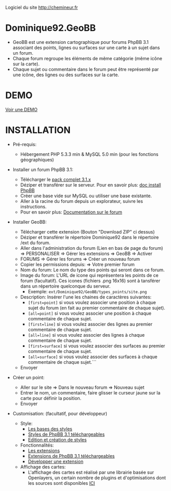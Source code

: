 Logiciel du site http://chemineur.fr

Dominique92.GeoBB
=================
- GeoBB est une extension cartographique pour forums PhpBB 3.1 associant des points, lignes ou surfaces sur une carte à un sujet dans un forum.
- Chaque forum regroupe les éléments de même catégorie (même icône sur la carte).
- Chaque sujet ou commentaire dans le forum peut être représenté par une icône, des lignes ou des surfaces sur la carte.

DEMO
====
[Voir une DEMO](http://geobb.cavailhez.fr)

INSTALLATION
============
* Pré-requis:
	- Hébergement PHP 5.3.3 min & MySQL 5.0 min (pour les fonctions géographiques)

* Installer un forum PhpBB 3.1:
	- Télécharger le [pack complet 3.1.x](http://www.phpbb-fr.com/telechargements/)
	- Déziper et transférer sur le serveur.
	Pour en savoir plus: [doc install PhpBB](https://www.phpbb.com/community/docs/INSTALL.html)
	- Créer une base vide sur MySQL ou utiliser une base existante.
	- Aller à la racine du forum depuis un explorateur, suivre les instructions.
	- Pour en savoir plus: [Documentation sur le forum](https://www.phpbb.com/support/docs/en/3.1/ug/)

* Installer GeoBB:
	- Télécharger cette extension (Bouton "Download ZIP" ci dessus)
	- Déziper et transférer le répertoire Dominique92 dans le répertoire /ext du forum.
	- Aller dans l'administration du forum (Lien en bas de page du forum) => PERSONALISER => Gérer les extensions => GeoBB => Activer
	- FORUMS => Gérer les forums => Créer un nouveau forum
	- Copier les permissions depuis: => Votre premier forum
	- Nom du forum: Le nom du type des points qui seront dans ce forum.
	- Image du forum: L'URL de icone qui représentera les points de ce forum (facultatif).
	Ces icones (fichiers .png 16x16) sont à tansférer dans un répertoire quelconque du serveur.
		- Exemple: ```ext/Dominique92/GeoBB/types_points/site.png```
	- Description: Insérer l'une les chaines de caractères suivantes:
		- ```[first=point]``` si vous voulez associer une position à chaque sujet du forum (en fait au premier commentaire de chaque sujet).
		- ```[all=point]``` si vous voulez associer une position à chaque commentaire de chaque sujet.
		- ```[first=line]``` si vous voulez associer des lignes au premier commentaire de chaque sujet.
		- ```[all=line]``` si vous voulez associer des lignes à chaque commentaire de chaque sujet.
		- ```[first=surface]``` si vous voulez associer des surfaces au premier commentaire de chaque sujet.
		- ```[all=surface]``` si vous voulez associer des surfaces à chaque commentaire de chaque sujet.```
	- Envoyer

* Créer un point:
	- Aller sur le site => Dans le nouveau forum => Nouveau sujet
	- Entrer le nom, un commentaire, faire glisser le curseur jaune sur la carte pour définir la position.
	- Envoyer

* Customisation:
(facultatif, pour développeur)
	- Style:
		- [Les bases des styles](https://www.phpbb.com/styles/installing/)
		- [Styles de PhpBB 3.1 téléchargeables](https://www.phpbb.com/customise/db/styles/board_styles-12/3.1?sk=r&sd=d)
		- [Edition et création de styles](https://www.phpbb.com/styles/create/)
	- Fonctionnalités:
		- [Les extensions](https://www.phpbb.com/extensions/)
		- [Extensions de PhpBB 3.1 téléchargeables](https://www.phpbb.com/customise/db/extensions-36/3.1?sk=r&sd=d)
		- [Développer une extension](https://www.phpbb.com/extensions/writing/)
	- Affichage des cartes:
		- L'affichage des cartes est réalisé par une librairie basée sur Openlayers, un certain nombre de plugins et d'optimisations dont les sources sont disponibles [ICI](https://github.com/Dominique92/MyOl)